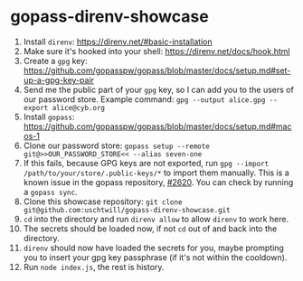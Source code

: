 # gopass-direnv-showcase

1. Install `direnv`: https://direnv.net/#basic-installation
2. Make sure it's hooked into your shell: https://direnv.net/docs/hook.html
3. Create a `gpg` key: https://github.com/gopasspw/gopass/blob/master/docs/setup.md#set-up-a-gpg-key-pair
4. Send me the public part of your `gpg` key, so I can add you to the users of our password store. Example command: `gpg --output alice.gpg --export alice@cyb.org`
5. Install `gopass`: https://github.com/gopasspw/gopass/blob/master/docs/setup.md#macos-1
6. Clone our password store: `gopass setup --remote git@>>OUR_PASSWORD_STORE<< --alias seven-one`
7. If this fails, because GPG keys are not exported, run `gpg --import /path/to/your/store/.public-keys/*` to import them manually. This is a known issue in the gopass repository, [#2620](https://github.com/gopasspw/gopass/issues/2620). You can check by running a `gopass sync`.
8. Clone this showcase repository: `git clone git@github.com:uschtwill/gopass-direnv-showcase.git`
9. `cd` into the directory and run `direnv allow` to allow `direnv` to work here.
10. The secrets should be loaded now, if not `cd` out of and back into the directory.
11. `direnv` should now have loaded the secrets for you, maybe prompting you to insert your gpg key passphrase (if it's not within the cooldown).
12. Run `node index.js`, the rest is history.
